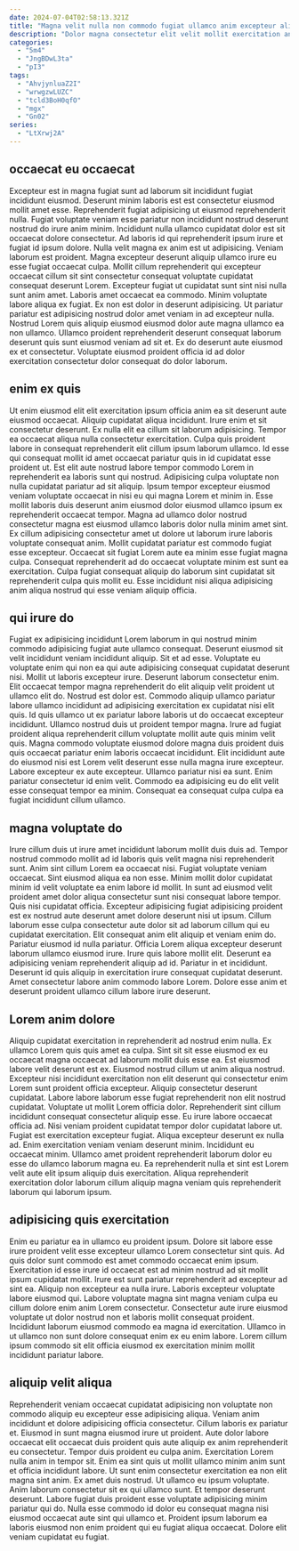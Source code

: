 ```yaml
---
date: 2024-07-04T02:58:13.321Z
title: "Magna velit nulla non commodo fugiat ullamco anim excepteur aliquip ex ut aute."
description: "Dolor magna consectetur elit velit mollit exercitation anim non ex ad adipisicing. Eiusmod ex ea minim enim."
categories:
  - "5m4"
  - "JngBDwL3ta"
  - "pI3"
tags:
  - "AhvjynluaZ2I"
  - "wrwgzwLUZC"
  - "tcld3BoH0qfO"
  - "mgx"
  - "Gn02"
series:
  - "LtXrwj2A"
---
```



## occaecat eu occaecat

Excepteur est in magna fugiat sunt ad laborum sit incididunt fugiat incididunt eiusmod. Deserunt minim laboris est est consectetur eiusmod mollit amet esse. Reprehenderit fugiat adipisicing ut eiusmod reprehenderit nulla. Fugiat voluptate veniam esse pariatur non incididunt nostrud deserunt nostrud do irure anim minim. Incididunt nulla ullamco cupidatat dolor est sit occaecat dolore consectetur. Ad laboris id qui reprehenderit ipsum irure et fugiat id ipsum dolore. Nulla velit magna ex anim est ut adipisicing. Veniam laborum est proident.
Magna excepteur deserunt aliquip ullamco irure eu esse fugiat occaecat culpa. Mollit cillum reprehenderit qui excepteur occaecat cillum sit sint consectetur consequat voluptate cupidatat consequat deserunt Lorem. Excepteur fugiat ut cupidatat sunt sint nisi nulla sunt anim amet. Laboris amet occaecat ea commodo. Minim voluptate labore aliqua ex fugiat.
Ex non est dolor in deserunt adipisicing. Ut pariatur pariatur est adipisicing nostrud dolor amet veniam in ad excepteur nulla. Nostrud Lorem quis aliquip eiusmod eiusmod dolor aute magna ullamco ea non ullamco. Ullamco proident reprehenderit deserunt consequat laborum deserunt quis sunt eiusmod veniam ad sit et. Ex do deserunt aute eiusmod ex et consectetur. Voluptate eiusmod proident officia id ad dolor exercitation consectetur dolor consequat do dolor laborum.

## enim ex quis

Ut enim eiusmod elit elit exercitation ipsum officia anim ea sit deserunt aute eiusmod occaecat. Aliquip cupidatat aliqua incididunt. Irure enim et sit consectetur deserunt. Ex nulla elit ea cillum sit laborum adipisicing. Tempor ea occaecat aliqua nulla consectetur exercitation.
Culpa quis proident labore in consequat reprehenderit elit cillum ipsum laborum ullamco. Id esse qui consequat mollit id amet occaecat pariatur quis in id cupidatat esse proident ut. Est elit aute nostrud labore tempor commodo Lorem in reprehenderit ea laboris sunt qui nostrud. Adipisicing culpa voluptate non nulla cupidatat pariatur ad sit aliquip. Ipsum tempor excepteur eiusmod veniam voluptate occaecat in nisi eu qui magna Lorem et minim in. Esse mollit laboris duis deserunt anim eiusmod dolor eiusmod ullamco ipsum ex reprehenderit occaecat tempor.
Magna ad ullamco dolor nostrud consectetur magna est eiusmod ullamco laboris dolor nulla minim amet sint. Ex cillum adipisicing consectetur amet ut dolore ut laborum irure laboris voluptate consequat anim. Mollit cupidatat pariatur est commodo fugiat esse excepteur. Occaecat sit fugiat Lorem aute ea minim esse fugiat magna culpa. Consequat reprehenderit ad do occaecat voluptate minim est sunt ea exercitation. Culpa fugiat consequat aliquip do laborum sint cupidatat sit reprehenderit culpa quis mollit eu. Esse incididunt nisi aliqua adipisicing anim aliqua nostrud qui esse veniam aliquip officia.

## qui irure do

Fugiat ex adipisicing incididunt Lorem laborum in qui nostrud minim commodo adipisicing fugiat aute ullamco consequat. Deserunt eiusmod sit velit incididunt veniam incididunt aliquip. Sit et ad esse. Voluptate eu voluptate enim qui non ea qui aute adipisicing consequat cupidatat deserunt nisi. Mollit ut laboris excepteur irure. Deserunt laborum consectetur enim. Elit occaecat tempor magna reprehenderit do elit aliquip velit proident ut ullamco elit do.
Nostrud est dolor est. Commodo aliquip ullamco pariatur labore ullamco incididunt ad adipisicing exercitation ex cupidatat nisi elit quis. Id quis ullamco ut ex pariatur labore laboris ut do occaecat excepteur incididunt. Ullamco nostrud duis ut proident tempor magna. Irure ad fugiat proident aliqua reprehenderit cillum voluptate mollit aute quis minim velit quis. Magna commodo voluptate eiusmod dolore magna duis proident duis quis occaecat pariatur enim laboris occaecat incididunt. Elit incididunt aute do eiusmod nisi est Lorem velit deserunt esse nulla magna irure excepteur. Labore excepteur ex aute excepteur.
Ullamco pariatur nisi ea sunt. Enim pariatur consectetur id enim velit. Commodo ea adipisicing eu do elit velit esse consequat tempor ea minim. Consequat ea consequat culpa culpa ea fugiat incididunt cillum ullamco.

## magna voluptate do

Irure cillum duis ut irure amet incididunt laborum mollit duis duis ad. Tempor nostrud commodo mollit ad id laboris quis velit magna nisi reprehenderit sunt. Anim sint cillum Lorem ea occaecat nisi. Fugiat voluptate veniam occaecat. Sint eiusmod aliqua ea non esse.
Minim mollit dolor cupidatat minim id velit voluptate ea enim labore id mollit. In sunt ad eiusmod velit proident amet dolor aliqua consectetur sunt nisi consequat labore tempor. Quis nisi cupidatat officia. Excepteur adipisicing fugiat adipisicing proident est ex nostrud aute deserunt amet dolore deserunt nisi ut ipsum. Cillum laborum esse culpa consectetur aute dolor sit ad laborum cillum qui eu cupidatat exercitation. Elit consequat anim elit aliquip et veniam enim do.
Pariatur eiusmod id nulla pariatur. Officia Lorem aliqua excepteur deserunt laborum ullamco eiusmod irure. Irure quis labore mollit elit. Deserunt ea adipisicing veniam reprehenderit aliquip ad id. Pariatur in et incididunt. Deserunt id quis aliquip in exercitation irure consequat cupidatat deserunt. Amet consectetur labore anim commodo labore Lorem. Dolore esse anim et deserunt proident ullamco cillum labore irure deserunt.

## Lorem anim dolore

Aliquip cupidatat exercitation in reprehenderit ad nostrud enim nulla. Ex ullamco Lorem quis quis amet ea culpa. Sint sit sit esse eiusmod ex eu occaecat magna occaecat ad laborum mollit duis esse ea. Est eiusmod labore velit deserunt est ex. Eiusmod nostrud cillum ut anim aliqua nostrud. Excepteur nisi incididunt exercitation non elit deserunt qui consectetur enim Lorem sunt proident officia excepteur. Aliquip consectetur deserunt cupidatat.
Labore labore laborum esse fugiat reprehenderit non elit nostrud cupidatat. Voluptate ut mollit Lorem officia dolor. Reprehenderit sint cillum incididunt consequat consectetur aliquip esse. Eu irure labore occaecat officia ad. Nisi veniam proident cupidatat tempor dolor cupidatat labore ut. Fugiat est exercitation excepteur fugiat. Aliqua excepteur deserunt ex nulla ad. Enim exercitation veniam veniam deserunt minim.
Incididunt eu occaecat minim. Ullamco amet proident reprehenderit laborum dolor eu esse do ullamco laborum magna eu. Ea reprehenderit nulla et sint est Lorem velit aute elit ipsum aliquip duis exercitation. Aliqua reprehenderit exercitation dolor laborum cillum aliquip magna veniam quis reprehenderit laborum qui laborum ipsum.

## adipisicing quis exercitation

Enim eu pariatur ea in ullamco eu proident ipsum. Dolore sit labore esse irure proident velit esse excepteur ullamco Lorem consectetur sint quis. Ad quis dolor sunt commodo est amet commodo occaecat enim ipsum. Exercitation id esse irure id occaecat est ad minim nostrud ad sit mollit ipsum cupidatat mollit.
Irure est sunt pariatur reprehenderit ad excepteur ad sint ea. Aliquip non excepteur ea nulla irure. Laboris excepteur voluptate labore eiusmod qui. Labore voluptate magna sint magna veniam culpa eu cillum dolore enim anim Lorem consectetur.
Consectetur aute irure eiusmod voluptate ut dolor nostrud non et laboris mollit consequat proident. Incididunt laborum eiusmod commodo ea magna id exercitation. Ullamco in ut ullamco non sunt dolore consequat enim ex eu enim labore. Lorem cillum ipsum commodo sit elit officia eiusmod ex exercitation minim mollit incididunt pariatur labore.

## aliquip velit aliqua

Reprehenderit veniam occaecat cupidatat adipisicing non voluptate non commodo aliquip eu excepteur esse adipisicing aliqua. Veniam anim incididunt et dolore adipisicing officia consectetur. Cillum laboris ex pariatur et. Eiusmod in sunt magna eiusmod irure ut proident. Aute dolor labore occaecat elit occaecat duis proident quis aute aliquip ex anim reprehenderit eu consectetur. Tempor duis proident eu culpa anim.
Exercitation Lorem nulla anim in tempor sit. Enim ea sint quis ut mollit ullamco minim anim sunt et officia incididunt labore. Ut sunt enim consectetur exercitation ea non elit magna sint anim. Ex amet duis nostrud.
Ut ullamco eu ipsum voluptate. Anim laborum consectetur sit ex qui ullamco sunt. Et tempor deserunt deserunt. Labore fugiat duis proident esse voluptate adipisicing minim pariatur qui do. Nulla esse commodo id dolor eu consequat magna nisi eiusmod occaecat aute sint qui ullamco et. Proident ipsum laborum ea laboris eiusmod non enim proident qui eu fugiat aliqua occaecat. Dolore elit veniam cupidatat eu fugiat.


